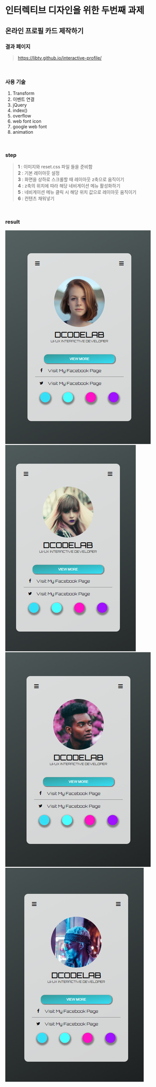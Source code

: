 # 인터렉티브 디자인을 위한 두번째 과제

## 온라인 프로필 카드 제작하기

### 결과 페이지

> https://libtv.github.io/interactive-profile/
<br>

### 사용 기술

1. Transform
2. 이벤트 연결
3. jQuery
4. index()
5. overflow
6. web font icon
7. google web font
8. animation
<br>

### step

> **1** : 이미지와 reset.css 파일 들을 준비함
> <br> **2** : 기본 레이아웃 설정
> <br> **3** : 화면을 상하로 스크롤할 때 레이아웃 z축으로 움직이기
> <br> **4** : z축의 위치에 따라 해당 네비게이션 메뉴 활성화하기
> <br> **5** : 네비게이션 메뉴 클릭 시 해당 위치 값으로 레이아웃 움직이기
> <br> **6** : 컨텐츠 채워넣기
<br>

### result

![alt](./img/result.png)
![alt](./img/result2.png)
![alt](./img/result3.png)
![alt](./img/result4.png)
<br>
